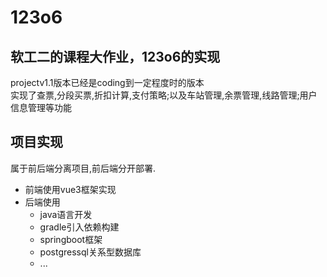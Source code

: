 # 123o6
## 软工二的课程大作业，123o6的实现
projectv1.1版本已经是coding到一定程度时的版本  
实现了查票,分段买票,折扣计算,支付策略;以及车站管理,余票管理,线路管理;用户信息管理等功能   
## 项目实现
属于前后端分离项目,前后端分开部署.  
- 前端使用vue3框架实现
- 后端使用
  - java语言开发
  - gradle引入依赖构建
  - springboot框架
  - postgressql关系型数据库
  - ...
